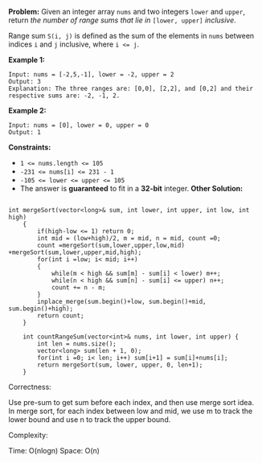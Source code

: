 **Problem:**
Given an integer array `nums` and two integers `lower` and `upper`, return *the number of range sums that lie in* `[lower, upper]` *inclusive*.

Range sum `S(i, j)` is defined as the sum of the elements in `nums` between indices `i` and `j` inclusive, where `i <= j`.

 

**Example 1:**

```
Input: nums = [-2,5,-1], lower = -2, upper = 2
Output: 3
Explanation: The three ranges are: [0,0], [2,2], and [0,2] and their respective sums are: -2, -1, 2.
```

**Example 2:**

```
Input: nums = [0], lower = 0, upper = 0
Output: 1
```

 

**Constraints:**

- `1 <= nums.length <= 105`
- `-231 <= nums[i] <= 231 - 1`
- `-105 <= lower <= upper <= 105`
- The answer is **guaranteed** to fit in a **32-bit** integer.
**Other Solution:**
```

int mergeSort(vector<long>& sum, int lower, int upper, int low, int high)
    {
        if(high-low <= 1) return 0;
        int mid = (low+high)/2, m = mid, n = mid, count =0;
        count =mergeSort(sum,lower,upper,low,mid) +mergeSort(sum,lower,upper,mid,high);
        for(int i =low; i< mid; i++)
        {
            while(m < high && sum[m] - sum[i] < lower) m++;
            while(n < high && sum[n] - sum[i] <= upper) n++;
            count += n - m;
        }
        inplace_merge(sum.begin()+low, sum.begin()+mid, sum.begin()+high);
        return count;
    }

    int countRangeSum(vector<int>& nums, int lower, int upper) {
        int len = nums.size();
        vector<long> sum(len + 1, 0);
        for(int i =0; i< len; i++) sum[i+1] = sum[i]+nums[i];
        return mergeSort(sum, lower, upper, 0, len+1);
    }
```
Correctness:

Use pre-sum to get sum before each index, and then use merge sort idea. In merge sort, for each index between low and mid, we use m to track the lower bound and use n to track the upper bound.

Complexity:

Time: O(nlogn)
Space: O(n)